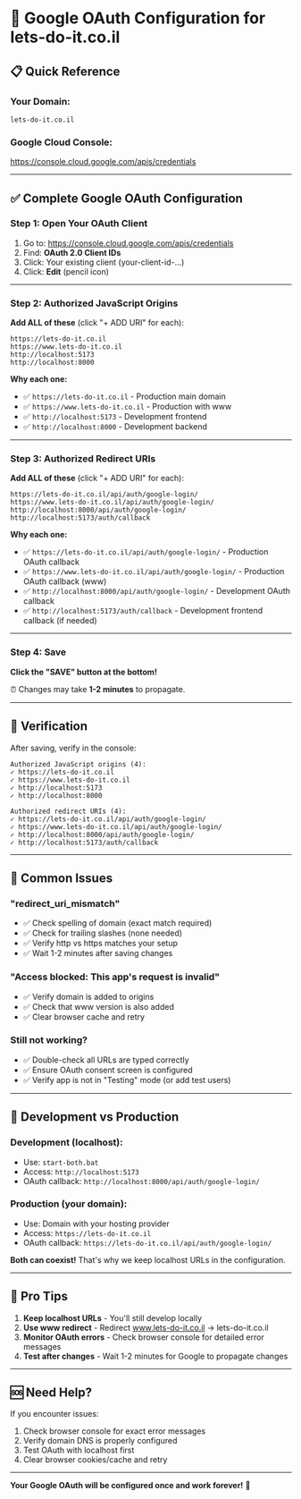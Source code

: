 # 🔐 Google OAuth Configuration for lets-do-it.co.il

## 📋 **Quick Reference**

### **Your Domain:**
`lets-do-it.co.il`

### **Google Cloud Console:**
https://console.cloud.google.com/apis/credentials

---

## ✅ **Complete Google OAuth Configuration**

### **Step 1: Open Your OAuth Client**

1. Go to: https://console.cloud.google.com/apis/credentials
2. Find: **OAuth 2.0 Client IDs**
3. Click: Your existing client (your-client-id-...)
4. Click: **Edit** (pencil icon)

---

### **Step 2: Authorized JavaScript Origins**

**Add ALL of these** (click "+ ADD URI" for each):

```
https://lets-do-it.co.il
https://www.lets-do-it.co.il
http://localhost:5173
http://localhost:8000
```

**Why each one:**
- ✅ `https://lets-do-it.co.il` - Production main domain
- ✅ `https://www.lets-do-it.co.il` - Production with www
- ✅ `http://localhost:5173` - Development frontend
- ✅ `http://localhost:8000` - Development backend

---

### **Step 3: Authorized Redirect URIs**

**Add ALL of these** (click "+ ADD URI" for each):

```
https://lets-do-it.co.il/api/auth/google-login/
https://www.lets-do-it.co.il/api/auth/google-login/
http://localhost:8000/api/auth/google-login/
http://localhost:5173/auth/callback
```

**Why each one:**
- ✅ `https://lets-do-it.co.il/api/auth/google-login/` - Production OAuth callback
- ✅ `https://www.lets-do-it.co.il/api/auth/google-login/` - Production OAuth callback (www)
- ✅ `http://localhost:8000/api/auth/google-login/` - Development OAuth callback
- ✅ `http://localhost:5173/auth/callback` - Development frontend callback (if needed)

---

### **Step 4: Save**

**Click the "SAVE" button at the bottom!**

⏰ Changes may take **1-2 minutes** to propagate.

---

## 🔧 **Verification**

After saving, verify in the console:

```
Authorized JavaScript origins (4):
✓ https://lets-do-it.co.il
✓ https://www.lets-do-it.co.il  
✓ http://localhost:5173
✓ http://localhost:8000

Authorized redirect URIs (4):
✓ https://lets-do-it.co.il/api/auth/google-login/
✓ https://www.lets-do-it.co.il/api/auth/google-login/
✓ http://localhost:8000/api/auth/google-login/
✓ http://localhost:5173/auth/callback
```

---

## 🎯 **Common Issues**

### **"redirect_uri_mismatch"**
- ✅ Check spelling of domain (exact match required)
- ✅ Check for trailing slashes (none needed)
- ✅ Verify http vs https matches your setup
- ✅ Wait 1-2 minutes after saving changes

### **"Access blocked: This app's request is invalid"**
- ✅ Verify domain is added to origins
- ✅ Check that www version is also added
- ✅ Clear browser cache and retry

### **Still not working?**
- ✅ Double-check all URLs are typed correctly
- ✅ Ensure OAuth consent screen is configured
- ✅ Verify app is not in "Testing" mode (or add test users)

---

## 📝 **Development vs Production**

### **Development (localhost):**
- Use: `start-both.bat`
- Access: `http://localhost:5173`
- OAuth callback: `http://localhost:8000/api/auth/google-login/`

### **Production (your domain):**
- Use: Domain with your hosting provider
- Access: `https://lets-do-it.co.il`
- OAuth callback: `https://lets-do-it.co.il/api/auth/google-login/`

**Both can coexist!** That's why we keep localhost URLs in the configuration.

---

## 🎁 **Pro Tips**

1. **Keep localhost URLs** - You'll still develop locally
2. **Use www redirect** - Redirect www.lets-do-it.co.il → lets-do-it.co.il
3. **Monitor OAuth errors** - Check browser console for detailed error messages
4. **Test after changes** - Wait 1-2 minutes for Google to propagate changes

---

## 🆘 **Need Help?**

If you encounter issues:
1. Check browser console for exact error messages
2. Verify domain DNS is properly configured
3. Test OAuth with localhost first
4. Clear browser cookies/cache and retry

---

**Your Google OAuth will be configured once and work forever!** 🎉

